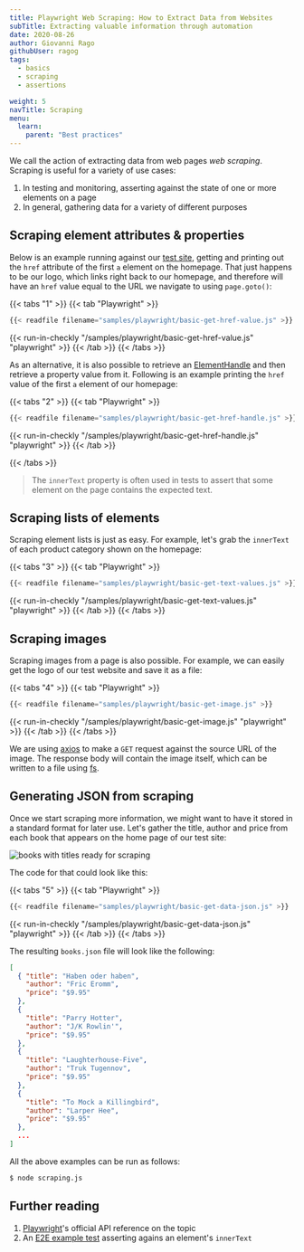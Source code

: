 ```yaml
---
title: Playwright Web Scraping: How to Extract Data from Websites
subTitle: Extracting valuable information through automation
date: 2020-08-26
author: Giovanni Rago
githubUser: ragog
tags:
  - basics
  - scraping
  - assertions

weight: 5
navTitle: Scraping
menu:
  learn:
    parent: "Best practices"
---
```


We call the action of extracting data from web pages _web scraping_. Scraping is useful for a variety of use cases:

1. In testing and monitoring, asserting against the state of one or more elements on a page
2. In general, gathering data for a variety of different purposes

<!-- more -->

## Scraping element attributes & properties

Below is an example running against our [test site](https://danube-web.shop/), getting and printing out the `href` attribute of the first `a` element on the homepage. That just happens to be our logo, which links right back to our homepage, and therefore will have an `href` value equal to the URL we navigate to using `page.goto()`:

{{< tabs "1" >}}
{{< tab "Playwright" >}}
```js 7
{{< readfile filename="samples/playwright/basic-get-href-value.js" >}}
```
{{< run-in-checkly "/samples/playwright/basic-get-href-value.js" "playwright"  >}}
{{< /tab >}}
{{< /tabs >}}

As an alternative, it is also possible to retrieve an [ElementHandle](https://playwright.dev/docs/api/class-elementhandle) and then retrieve a property value from it. Following is an example printing the `href` value of the first `a` element of our homepage:

{{< tabs "2" >}}
{{< tab "Playwright" >}}
```js 7,8
{{< readfile filename="samples/playwright/basic-get-href-handle.js" >}}
```
{{< run-in-checkly "/samples/playwright/basic-get-href-handle.js" "playwright"  >}}
{{< /tab >}}

{{< /tabs >}}

> The `innerText` property is often used in tests to assert that some element on the page contains the expected text.

## Scraping lists of elements

Scraping element lists is just as easy. For example, let's grab the `innerText` of each product category shown on the homepage:

{{< tabs "3" >}}
{{< tab "Playwright" >}}
```js 7-9
{{< readfile filename="samples/playwright/basic-get-text-values.js" >}}
```
{{< run-in-checkly "/samples/playwright/basic-get-text-values.js" "playwright"  >}}
{{< /tab >}}
{{< /tabs >}}

## Scraping images

Scraping images from a page is also possible. For example, we can easily get the logo of our test website and save it as a file:

{{< tabs "4" >}}
{{< tab "Playwright" >}}
```js [9,11,12]
{{< readfile filename="samples/playwright/basic-get-image.js" >}}
```
{{< run-in-checkly "/samples/playwright/basic-get-image.js" "playwright"  >}}
{{< /tab >}}
{{< /tabs >}}

We are using [axios](https://github.com/axios/axios) to make a `GET` request against the source URL of the image. The response body will contain the image itself, which can be written to a file using [fs](https://nodejs.org/api/fs.html).

## Generating JSON from scraping

Once we start scraping more information, we might want to have it stored in a standard format for later use. Let's gather the title, author and price from each book that appears on the home page of our test site:

![books with titles ready for scraping](/samples/images/basics-scraping-1.png)

The code for that could look like this:

{{< tabs "5" >}}
{{< tab "Playwright" >}}
```js
{{< readfile filename="samples/playwright/basic-get-data-json.js" >}}
```
{{< run-in-checkly "/samples/playwright/basic-get-data-json.js" "playwright"  >}}
{{< /tab >}}
{{< /tabs >}}

The resulting `books.json` file will look like the following:

```json
[
  { "title": "Haben oder haben",
    "author": "Fric Eromm",
    "price": "$9.95"
  },
  {
    "title": "Parry Hotter",
    "author": "J/K Rowlin'",
    "price": "$9.95"
  },
  {
    "title": "Laughterhouse-Five",
    "author": "Truk Tugennov",
    "price": "$9.95"
  },
  {
    "title": "To Mock a Killingbird",
    "author": "Larper Hee",
    "price": "$9.95"
  },
  ...
]
```

All the above examples can be run as follows:

```sh
$ node scraping.js
```

## Further reading
1. [Playwright](https://playwright.dev/docs/assertions#text-content)'s official API reference on the topic
2. An [E2E example test](/learn/headless/e2e-coupon/) asserting agains an element's `innerText`

